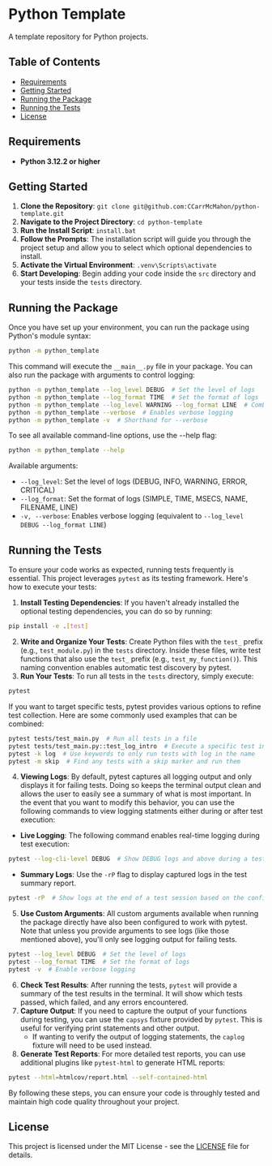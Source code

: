 # Python Template

A template repository for Python projects.

## Table of Contents

-   [Requirements](#requirements)
-   [Getting Started](#getting-started)
-   [Running the Package](#running-the-package)
-   [Running the Tests](#running-the-tests)
-   [License](#license)

## Requirements

-   **Python 3.12.2 or higher**

## Getting Started

1.  **Clone the Repository**: `git clone git@github.com:CCarrMcMahon/python-template.git`
2.  **Navigate to the Project Directory**: `cd python-template`
3.  **Run the Install Script**: `install.bat`
4.  **Follow the Prompts**: The installation script will guide you through the project setup and allow you to select which optional dependencies to install.
5.  **Activate the Virtual Environment**: `.venv\Scripts\activate`
6.  **Start Developing**: Begin adding your code inside the `src` directory and your tests inside the `tests` directory.

## Running the Package

Once you have set up your environment, you can run the package using Python's module syntax:

```sh
python -m python_template
```

This command will execute the `__main__.py` file in your package. You can also run the package with arguments to control logging:

```sh
python -m python_template --log_level DEBUG  # Set the level of logs
python -m python_template --log_format TIME  # Set the format of logs
python -m python_template --log_level WARNING --log_format LINE  # Combine logging options
python -m python_template --verbose  # Enables verbose logging
python -m python_template -v  # Shorthand for --verbose
```

To see all available command-line options, use the --help flag:

```sh
python -m python_template --help
```

Available arguments:

-   `--log_level`: Set the level of logs (DEBUG, INFO, WARNING, ERROR, CRITICAL)
-   `--log_format`: Set the format of logs (SIMPLE, TIME, MSECS, NAME, FILENAME, LINE)
-   `-v, --verbose`: Enables verbose logging (equivalent to `--log_level DEBUG --log_format LINE`)

## Running the Tests

To ensure your code works as expected, running tests frequently is essential. This project leverages `pytest` as its testing framework. Here's how to execute your tests:

1.  **Install Testing Dependencies**: If you haven't already installed the optional testing dependencies, you can do so by running:

```sh
pip install -e .[test]
```

2.  **Write and Organize Your Tests**: Create Python files with the `test_` prefix (e.g., `test_module.py`) in the `tests` directory. Inside these files, write test functions that also use the `test_` prefix (e.g., `test_my_function()`). This naming convention enables automatic test discovery by pytest.
3.  **Run Your Tests**: To run all tests in the `tests` directory, simply execute:

```sh
pytest
```

If you want to target specific tests, pytest provides various options to refine test collection. Here are some commonly used examples that can be combined:

```sh
pytest tests/test_main.py  # Run all tests in a file
pytest tests/test_main.py::test_log_intro  # Execute a specific test in a file
pytest -k log  # Use keywords to only run tests with log in the name
pytest -m skip  # Find any tests with a skip marker and run them
```

4. **Viewing Logs**: By default, pytest captures all logging output and only displays it for failing tests. Doing so keeps the terminal output clean and allows the user to easily see a summary of what is most important. In the event that you want to modify this behavior, you can use the following commands to view logging statments either during or after test execution:

-   **Live Logging**: The following command enables real-time logging during test execution:

```sh
pytest --log-cli-level DEBUG  # Show DEBUG logs and above during a test
```

-   **Summary Logs**: Use the `-rP` flag to display captured logs in the test summary report.

```sh
pytest -rP  # Show logs at the end of a test session based on the configured logging level
```

5.  **Use Custom Arguments**: All custom arguments available when running the package directly have also been configured to work with pytest. Note that unless you provide arguments to see logs (like those mentioned above), you'll only see logging output for failing tests.

```sh
pytest --log_level DEBUG  # Set the level of logs
pytest --log_format TIME  # Set the format of logs
pytest -v  # Enable verbose logging
```

6.  **Check Test Results**: After running the tests, `pytest` will provide a summary of the test results in the terminal. It will show which tests passed, which failed, and any errors encountered.
7.  **Capture Output**: If you need to capture the output of your functions during testing, you can use the `capsys` fixture provided by `pytest`. This is useful for verifying print statements and other output.
    -   If wanting to verify the output of logging statements, the `caplog` fixture will need to be used instead.
8.  **Generate Test Reports**: For more detailed test reports, you can use additional plugins like `pytest-html` to generate HTML reports:

```sh
pytest --html=htmlcov/report.html --self-contained-html
```

By following these steps, you can ensure your code is throughly tested and maintain high code quality throughout your project.

## License

This project is licensed under the MIT License - see the [LICENSE](LICENSE) file for details.
